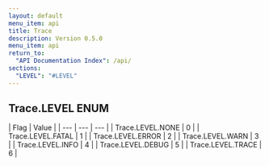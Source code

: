 ```yaml
---
layout: default
menu_item: api
title: Trace
description: Version 0.5.0
menu_item: api
return_to:
  "API Documentation Index": /api/
sections:
  "LEVEL": "#LEVEL"
---
```


## <a name="LEVEL"></a><span>Trace.</span>LEVEL <span class="tags"><span class="enum">ENUM</span></span>

| Flag | Value |
| --- | --- | --- |
| <span>Trace.LEVEL.</span>NONE | 0 |
| <span>Trace.LEVEL.</span>FATAL | 1 |
| <span>Trace.LEVEL.</span>ERROR | 2 |
| <span>Trace.LEVEL.</span>WARN | 3 |
| <span>Trace.LEVEL.</span>INFO | 4 |
| <span>Trace.LEVEL.</span>DEBUG | 5 |
| <span>Trace.LEVEL.</span>TRACE | 6 |

